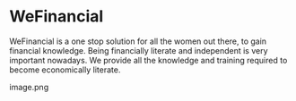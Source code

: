 # WeFinancial

WeFinancial is a one stop solution for all the women out there, to gain financial knowledge. Being financially literate and independent is very important nowadays. We provide all the knowledge and training required to become economically literate.

image.png
